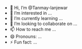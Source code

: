 - 👋 Hi, I’m @Tanmay-lanjewar
- 👀 I’m interested in ...
- 🌱 I’m currently learning ...
- 💞️ I’m looking to collaborate on ...
- 📫 How to reach me ...
- 😄 Pronouns: ...
- ⚡ Fun fact: ...

<!---
Tanmay-lanjewar/Tanmay-lanjewar is a ✨ special ✨ repository because its `README.md` (this file) appears on your GitHub profile.
You can click the Preview link to take a look at your changes.
--->
